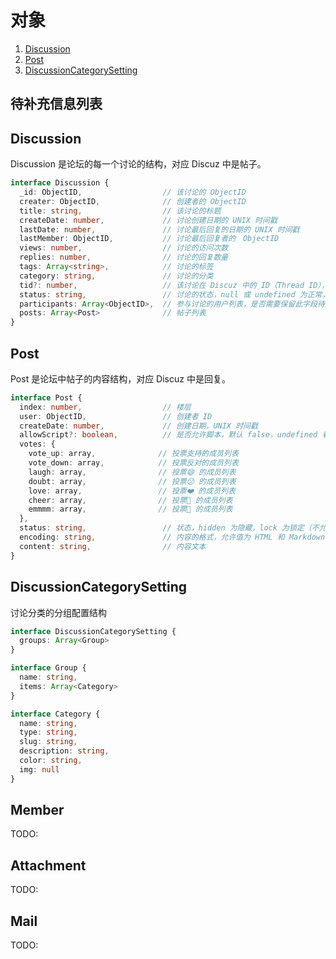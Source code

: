 # 对象

1. [Discussion](#Discussion)
2. [Post](#Post)
3. [DiscussionCategorySetting](#DiscussionCategorySetting)

## 待补充信息列表


## Discussion

Discussion 是论坛的每一个讨论的结构，对应 Discuz 中是帖子。

``` TypeScript
interface Discussion {
  _id: ObjectID,                  // 该讨论的 ObjectID
  creater: ObjectID,              // 创建者的 ObjectID
  title: string,                  // 该讨论的标题
  createDate: number,             // 讨论创建日期的 UNIX 时间戳
  lastDate: number,               // 讨论最后回复的日期的 UNIX 时间戳
  lastMember: ObjectID,           // 讨论最后回复者的　ObjectID
  views: number,                  // 讨论的访问次数
  replies: number,                // 讨论的回复数量
  tags: Array<string>,            // 讨论的标签
  category: string,               // 讨论的分类
  tid?: number,                   // 该讨论在 Discuz 中的 ID（Thread ID），仅对迁移前数据有效
  status: string,                 // 讨论的状态，null 或 undefined 为正常，'hidden' 为隐藏，'lock' 为锁定（不允许编辑和回复）
  participants: Array<ObjectID>,  // 参与讨论的用户列表，是否需要保留此字段待定
  posts: Array<Post>              // 帖子列表
}
```

## Post

Post 是论坛中帖子的内容结构，对应 Discuz 中是回复。

``` TypeScript
interface Post {
  index: number,                  // 楼层
  user: ObjectID,                 // 创建者 ID
  createDate: number,             // 创建日期，UNIX 时间戳
  allowScript?: boolean,          // 是否允许脚本，默认 false，undefined 看做 false
  votes: {
    vote_up: array,              // 投票支持的成员列表
    vote_down: array,            // 投票反对的成员列表
    laugh: array,                // 投票😄 的成员列表
    doubt: array,                // 投票😕 的成员列表
    love: array,                 // 投票❤️ 的成员列表
    cheer: array,                // 投票🎉 的成员列表
    emmmm: array,                // 投票🌚 的成员列表
  },
  status: string,                 // 状态，hidden 为隐藏，lock 为锁定（不允许编辑）
  encoding: string,               // 内容的格式，允许值为 HTML 和 Markdown，非管理员只可以选择 Markdown
  content: string,                // 内容文本
}
```

## DiscussionCategorySetting

讨论分类的分组配置结构

``` TypeScript
interface DiscussionCategorySetting {
  groups: Array<Group>
}

interface Group {
  name: string,
  items: Array<Category>
}

interface Category {
  name: string,
  type: string,
  slug: string,
  description: string,
  color: string,
  img: null
}
```

## Member
TODO:

## Attachment
TODO:

## Mail
TODO:
